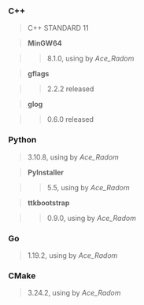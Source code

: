 ### C++

> C++ STANDARD 11

> **MinGW64** 

>> 8.1.0, using by *Ace_Radom*

> **gflags**

>> 2.2.2 released

> **glog**

>> 0.6.0 released

### Python

> 3.10.8, using by *Ace_Radom*

> **PyInstaller**

>> 5.5, using by *Ace_Radom*

> **ttkbootstrap**

>> 0.9.0, using by *Ace_Radom*

### Go

> 1.19.2, using by *Ace_Radom*

### CMake

> 3.24.2, using by *Ace_Radom*